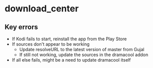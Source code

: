 # download_center

## Key errors
- If Kodi fails to start, reinstall the app from the Play Store
- If sources don't appear to be working
  - Update resolveURL to the latest version of master from Gujal
  - If still not working, update the sources in the dramacool addon
- If all else fails, might be a need to update dramacool itself
